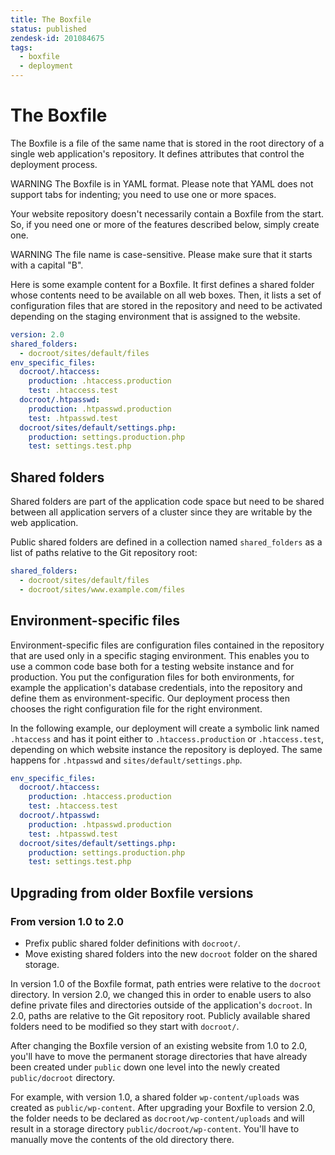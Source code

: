 ```yaml
---
title: The Boxfile
status: published
zendesk-id: 201084675
tags:
  - boxfile
  - deployment
---
```


# The Boxfile

The Boxfile is a file of the same name that is stored in the root directory of a
single web application's repository. It defines attributes that control the
deployment process.

<span class="label warning">WARNING</span> The Boxfile is in YAML format. Please
note that YAML does not support tabs for indenting; you need to use one or more
spaces.

Your website repository doesn't necessarily contain a Boxfile from the start.
So, if you need one or more of the features described below, simply create one.

<span class="label warning">WARNING</span> The file name is case-sensitive.
Please make sure that it starts with a capital "B".

Here is some example content for a Boxfile. It first defines a shared folder
whose contents need to be available on all web boxes. Then, it lists a set of
configuration files that are stored in the repository and need to be activated
depending on the staging environment that is assigned to the website.

```yaml
version: 2.0
shared_folders:
  - docroot/sites/default/files
env_specific_files:
  docroot/.htaccess:
    production: .htaccess.production
    test: .htaccess.test
  docroot/.htpasswd:
    production: .htpasswd.production
    test: .htpasswd.test
  docroot/sites/default/settings.php:
    production: settings.production.php
    test: settings.test.php
```

## Shared folders

Shared folders are part of the application code space but need to be shared
between all application servers of a cluster since they are writable by the web
application.

Public shared folders are defined in a collection named `shared_folders` as a
list of paths relative to the Git repository root:

```yaml
shared_folders:
  - docroot/sites/default/files
  - docroot/sites/www.example.com/files
```

## Environment-specific files

Environment-specific files are configuration files contained in the repository
that are used only in a specific staging environment. This enables you to use a
common code base both for a testing website instance and for production. You put
the configuration files for both environments, for example the application's
database credentials, into the repository and define them as
environment-specific. Our deployment process then chooses the right
configuration file for the right environment.

In the following example, our deployment will create a symbolic link named
`.htaccess` and has it point either to `.htaccess.production` or
`.htaccess.test`, depending on which website instance the repository is
deployed. The same happens for `.htpasswd` and `sites/default/settings.php`.

```yaml
env_specific_files:
  docroot/.htaccess:
    production: .htaccess.production
    test: .htaccess.test
  docroot/.htpasswd:
    production: .htpasswd.production
    test: .htpasswd.test
  docroot/sites/default/settings.php:
    production: settings.production.php
    test: settings.test.php
```

## Upgrading from older Boxfile versions

### From version 1.0 to 2.0

* Prefix public shared folder definitions with `docroot/`.
* Move existing shared folders into the new `docroot` folder on the shared
  storage.

In version 1.0 of the Boxfile format, path entries were relative to the
`docroot` directory. In version 2.0, we changed this in order to enable users to
also define private files and directories outside of the application's
`docroot`. In 2.0, paths are relative to the Git repository root. Publicly
available shared folders need to be modified so they start with `docroot/`.

After changing the Boxfile version of an existing website from 1.0 to 2.0,
you'll have to move the permanent storage directories that have already been
created under `public` down one level into the newly created `public/docroot`
directory.

For example, with version 1.0, a shared folder `wp-content/uploads` was created
as `public/wp-content`. After upgrading your Boxfile to version 2.0, the folder
needs to be declared as `docroot/wp-content/uploads` and will result in a
storage directory `public/docroot/wp-content`. You'll have to manually move the
contents of the old directory there.

